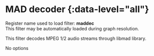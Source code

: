<!-- automatically generated - do not edit, patch gpac/applications/gpac/gpac.c -->

# MAD decoder  {:data-level="all"}  
  
Register name used to load filter: __maddec__  
This filter may be automatically loaded during graph resolution.  
  
This filter decodes MPEG 1/2 audio streams through libmad library.  
  
No options  
  
